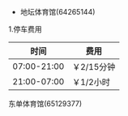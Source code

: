 - 地坛体育馆(64265144)

1.停车费用

|时间|费用|
|----|----|
|07:00-21:00|￥2/15分钟|
|21:00-07:00|￥1/2小时|

东单体育馆(65129377)
